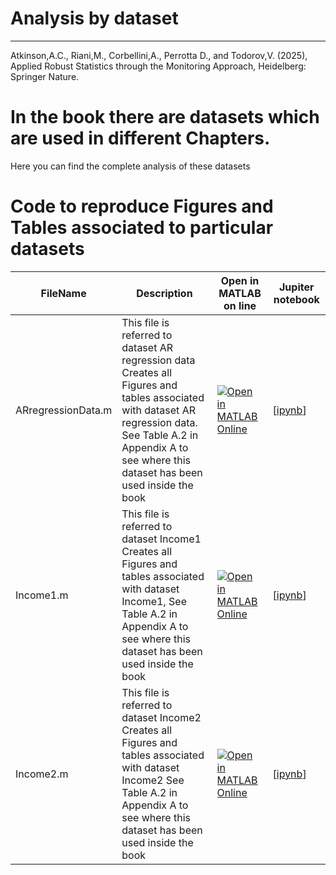 # Analysis by dataset ---Atkinson,A.C., Riani,M., Corbellini,A., Perrotta D., and Todorov,V. (2025), Applied Robust Statistics through the Monitoring Approach, Heidelberg: Springer Nature.# In the book there are datasets which are used in different Chapters.Here you can find the complete analysis of these datasets# Code to reproduce Figures and Tables associated to particular datasets| FileName | Description | Open in MATLAB on line | Jupiter notebook |  |---|---|---|---|  |ARregressionData.m|This file is referred to dataset AR regression data<br/> Creates all Figures and tables associated with dataset AR regression data. See Table A.2 in Appendix A to see where this dataset has been used inside the book|[![Open in MATLAB Online](https://www.mathworks.com/images/responsive/global/open-in-matlab-online.svg)](https://matlab.mathworks.com/open/github/v1?repo=UniprJRC/FigMonitoringBook&file=AnalysisByDataset//ARregressionData.m)| [[ipynb](ARregressionData.ipynb)]|Income1.m|This file is referred to dataset Income1<br/> Creates all Figures and tables associated with dataset Income1, See Table A.2 in Appendix A to see where this dataset has been used inside the book|[![Open in MATLAB Online](https://www.mathworks.com/images/responsive/global/open-in-matlab-online.svg)](https://matlab.mathworks.com/open/github/v1?repo=UniprJRC/FigMonitoringBook&file=AnalysisByDataset//Income1.m)| [[ipynb](Income1.ipynb)]|Income2.m|This file is referred to dataset Income2<br/> Creates all Figures and tables associated with dataset Income2 See Table A.2 in Appendix A to see where this dataset has been used inside the book|[![Open in MATLAB Online](https://www.mathworks.com/images/responsive/global/open-in-matlab-online.svg)](https://matlab.mathworks.com/open/github/v1?repo=UniprJRC/FigMonitoringBook&file=AnalysisByDataset//Income2.m)| [[ipynb](Income2.ipynb)]